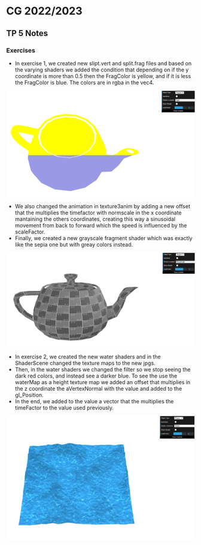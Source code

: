 # CG 2022/2023


## TP 5 Notes

### Exercises

- In exercise 1, we created new slipt.vert and split.frag files and based on the varying shaders we added the condition that depending on if the y coordinate is more than 0.5 then the FragColor is yellow, and if it is less the FragColor is blue. The colors are in rgba in the vec4.

![Screenshot 1](screenshots/cg-t10-g05-tp5-1.png)

- We also changed the animation in texture3anim by adding a new offset that the multiplies the timefactor with normscale in the x coordinate mantaining the others coordinates, creating this way a sinusoidal movement from back to forward which the speed is influenced by the scaleFactor.
- Finally, we created a new grayscale fragment shader which was exactly like the sepia one but with greay colors instead.

![Screenshot 2](screenshots/cg-t10-g05-tp5-2.png)

- In exercise 2, we created the new water shaders and in the ShaderScene changed the texture maps to the new jpgs.
- Then, in the water shaders we changed the filter so we stop seeing the dark red colors, and instead see a darker blue. To see the use the waterMap as a height texture map we added an offset that multiplies in the z coordinate the aVertexNormal with the value and added to the gl_Position.
- In the end, we added to the value a vector that the multiplies the timeFactor to the value used previously.

![Screenshot 3](screenshots/cg-t10-g05-tp5-3.png)
